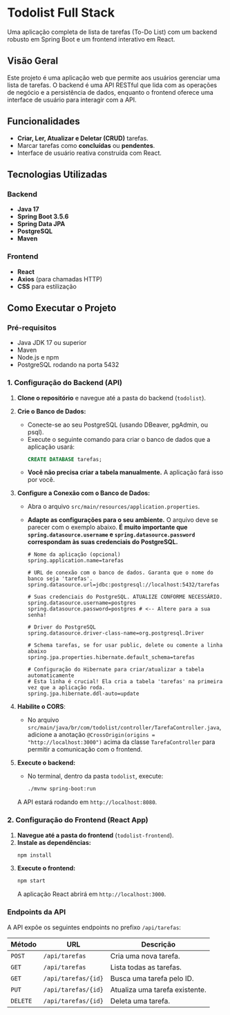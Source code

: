 # Todolist Full Stack

Uma aplicação completa de lista de tarefas (To-Do List) com um backend robusto em Spring Boot e um frontend interativo em React.

## Visão Geral

Este projeto é uma aplicação web que permite aos usuários gerenciar uma lista de tarefas. O backend é uma API RESTful que lida com as operações de negócio e a persistência de dados, enquanto o frontend oferece uma interface de usuário para interagir com a API.

## Funcionalidades

- **Criar, Ler, Atualizar e Deletar (CRUD)** tarefas.
- Marcar tarefas como **concluídas** ou **pendentes**.
- Interface de usuário reativa construída com React.

## Tecnologias Utilizadas

### Backend
- **Java 17**
- **Spring Boot 3.5.6**
- **Spring Data JPA**
- **PostgreSQL**
- **Maven**

### Frontend
- **React**
- **Axios** (para chamadas HTTP)
- **CSS** para estilização

## Como Executar o Projeto

### Pré-requisitos
- Java JDK 17 ou superior
- Maven
- Node.js e npm
- PostgreSQL rodando na porta 5432

### 1. Configuração do Backend (API)

1.  **Clone o repositório** e navegue até a pasta do backend (`todolist`).

2.  **Crie o Banco de Dados:**
    - Conecte-se ao seu PostgreSQL (usando DBeaver, pgAdmin, ou psql).
    - Execute o seguinte comando para criar o banco de dados que a aplicação usará:
      ```sql
      CREATE DATABASE tarefas;
      ```
    - **Você não precisa criar a tabela manualmente.** A aplicação fará isso por você.

3.  **Configure a Conexão com o Banco de Dados:**
    - Abra o arquivo `src/main/resources/application.properties`.
    - **Adapte as configurações para o seu ambiente.** O arquivo deve se parecer com o exemplo abaixo. **É muito importante que `spring.datasource.username` e `spring.datasource.password` correspondam às suas credenciais do PostgreSQL.**

      ```properties
      # Nome da aplicação (opcional)
      spring.application.name=tarefas

      # URL de conexão com o banco de dados. Garanta que o nome do banco seja 'tarefas'.
      spring.datasource.url=jdbc:postgresql://localhost:5432/tarefas

      # Suas credenciais do PostgreSQL. ATUALIZE CONFORME NECESSÁRIO.
      spring.datasource.username=postgres
      spring.datasource.password=postgres # <-- Altere para a sua senha!

      # Driver do PostgreSQL
      spring.datasource.driver-class-name=org.postgresql.Driver
      
      # Schema tarefas, se for usar public, delete ou comente a linha abaixo
      spring.jpa.properties.hibernate.default_schema=tarefas

      # Configuração do Hibernate para criar/atualizar a tabela automaticamente
      # Esta linha é crucial! Ela cria a tabela 'tarefas' na primeira vez que a aplicação roda.
      spring.jpa.hibernate.ddl-auto=update
      ```

4.  **Habilite o CORS**:
    - No arquivo `src/main/java/br/com/todolist/controller/TarefaController.java`, adicione a anotação `@CrossOrigin(origins = "http://localhost:3000")` acima da classe `TarefaController` para permitir a comunicação com o frontend.

5.  **Execute o backend:**
    - No terminal, dentro da pasta `todolist`, execute:
      ```bash
      ./mvnw spring-boot:run
      ```
    A API estará rodando em `http://localhost:8080`.

### 2. Configuração do Frontend (React App)

1.  **Navegue até a pasta do frontend** (`todolist-frontend`).
2.  **Instale as dependências:**
    ```bash
    npm install
    ```
3.  **Execute o frontend:**
    ```bash
    npm start
    ```
    A aplicação React abrirá em `http://localhost:3000`.

### Endpoints da API

A API expõe os seguintes endpoints no prefixo `/api/tarefas`:

| Método | URL                | Descrição                      |
|--------|--------------------|--------------------------------|
| `POST` | `/api/tarefas`     | Cria uma nova tarefa.          |
| `GET`  | `/api/tarefas`     | Lista todas as tarefas.        |
| `GET`  | `/api/tarefas/{id}`| Busca uma tarefa pelo ID.      |
| `PUT`  | `/api/tarefas/{id}`| Atualiza uma tarefa existente. |
| `DELETE`| `/api/tarefas/{id}`| Deleta uma tarefa.             |
